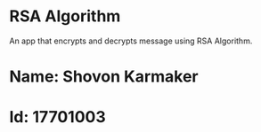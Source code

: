 # RSA Algorithm
 An app that encrypts and decrypts message using RSA Algorithm.
 
# Name: Shovon Karmaker
# Id: 17701003
